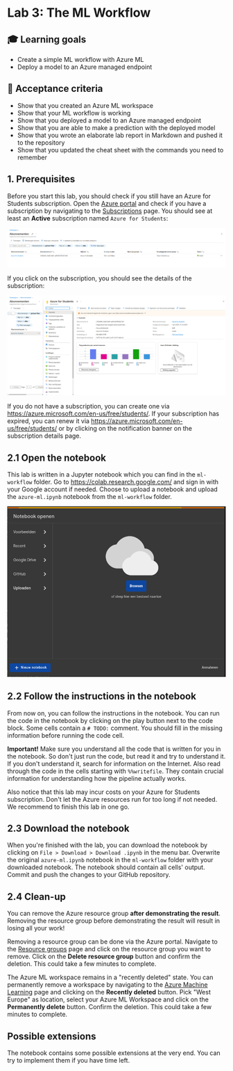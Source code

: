 # Lab 3: The ML Workflow

## :mortar_board: Learning goals

- Create a simple ML workflow with Azure ML
- Deploy a model to an Azure managed endpoint

## :memo: Acceptance criteria

- Show that you created an Azure ML workspace
- Show that your ML workflow is working
- Show that you deployed a model to an Azure managed endpoint
- Show that you are able to make a prediction with the deployed model
- Show that you wrote an elaborate lab report in Markdown and pushed it to the repository
- Show that you updated the cheat sheet with the commands you need to remember

## 1. Prerequisites

Before you start this lab, you should check if you still have an Azure for Students subscription. Open the [Azure portal](https://portal.azure.com) and check if you have a subscription by navigating to the [Subscriptions](https://portal.azure.com/#view/Microsoft_Azure_Billing/SubscriptionsBlade) page. You should see at least an **Active** subscription named `Azure for Students`:

![Azure for Students subscription](./img/03-ml-workflow/subscriptions.png)

If you click on the subscription, you should see the details of the subscription:

![Azure for Students subscription details](./img/03-ml-workflow/azure-for-students.png)

If you do not have a subscription, you can create one via <https://azure.microsoft.com/en-us/free/students/>. If your subscription has expired, you can renew it via <https://azure.microsoft.com/en-us/free/students/> or by clicking on the notification banner on the subscription details page.

## 2.1 Open the notebook

This lab is written in a Jupyter notebook which you can find in the `ml-workflow` folder. Go to <https://colab.research.google.com/> and sign in with your Google account if needed. Choose to upload a notebook and upload the `azure-ml.ipynb` notebook from the `ml-workflow` folder.

![Upload notebook](./img/03-ml-workflow/upload-notebook.png)

## 2.2 Follow the instructions in the notebook

From now on, you can follow the instructions in the notebook. You can run the code in the notebook by clicking on the play button next to the code block. Some cells contain a `# TODO:` comment. You should fill in the missing information before running the code cell.

**Important!** Make sure you understand all the code that is written for you in the notebook. So don't just run the code, but read it and try to understand it. If you don't understand it, search for information on the Internet. Also read through the code in the cells starting with `%%writefile`. They contain crucial information for understanding how the pipeline actually works.

Also notice that this lab may incur costs on your Azure for Students subscription. Don't let the Azure resources run for too long if not needed. We recommend to finish this lab in one go.

## 2.3 Download the notebook

When you're finished with the lab, you can download the notebook by clicking on `File > Download > Download .ipynb` in the menu bar. Overwrite the original `azure-ml.ipynb` notebook in the `ml-workflow` folder with your downloaded notebook. The notebook should contain all cells' output. Commit and push the changes to your GitHub repository.

## 2.4 Clean-up

You can remove the Azure resource group **after demonstrating the result**. Removing the resource group before demonstrating the result will result in losing all your work!

Removing a resource group can be done via the Azure portal. Navigate to the [Resource groups](https://portal.azure.com/#blade/HubsExtension/BrowseResourceGroups) page and click on the resource group you want to remove. Click on the **Delete resource group** button and confirm the deletion. This could take a few minutes to complete.

The Azure ML workspace remains in a "recently deleted" state. You can permanently remove a workspace by navigating to the [Azure Machine Learning](https://portal.azure.com/#view/HubsExtension/BrowseResource/resourceType/Microsoft.MachineLearningServices%2Fworkspaces) page and clicking on the **Recently deleted** button. Pick "West Europe" as location, select your Azure ML Workspace and click on the **Permanently delete** button. Confirm the deletion. This could take a few minutes to complete.

## Possible extensions

The notebook contains some possible extensions at the very end. You can try to implement them if you have time left.
